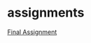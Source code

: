 # assignments

[Final Assignment](https://github.com/carlosamarin87/assignments/blob/master/Final%20Assignment%20AEA1.ipynb)

